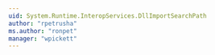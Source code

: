 ```yaml
---
uid: System.Runtime.InteropServices.DllImportSearchPath
author: "rpetrusha"
ms.author: "ronpet"
manager: "wpickett"
---
```

